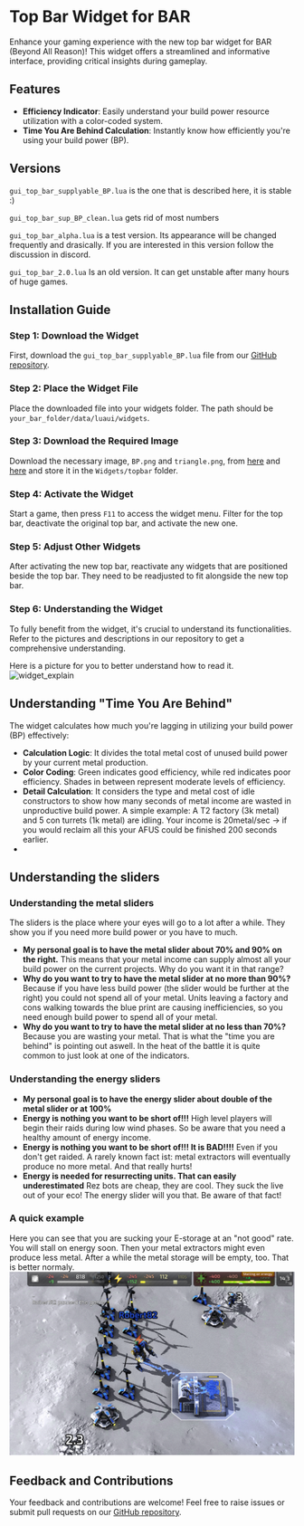 # Top Bar Widget for BAR

Enhance your gaming experience with the new top bar widget for BAR (Beyond All Reason)! This widget offers a streamlined and informative interface, providing critical insights during gameplay.

## Features
- **Efficiency Indicator**: Easily understand your build power resource utilization with a color-coded system.
- **Time You Are Behind Calculation**: Instantly know how efficiently you're using your build power (BP).

## Versions
`gui_top_bar_supplyable_BP.lua` is the one that is described here, it is stable :)

`gui_top_bar_sup_BP_clean.lua` gets rid of most numbers

`gui_top_bar_alpha.lua` 
is a test version. Its appearance will be changed frequently and drasically.
If you are interested in this version follow the discussion in discord. 

`gui_top_bar_2.0.lua` Is an old version. It can get unstable after many hours of huge games.


## Installation Guide

### Step 1: Download the Widget
First, download the `gui_top_bar_supplyable_BP.lua` file from our [GitHub repository](https://github.com/roberthartmann/widgets_for_BAR/blob/main/gui_top_bar_supplyable_BP.lua).

### Step 2: Place the Widget File
Place the downloaded file into your widgets folder. The path should be `your_bar_folder/data/luaui/widgets`.

### Step 3: Download the Required Image
Download the necessary image, `BP.png` and `triangle.png`, from [here](https://github.com/roberthartmann/widgets_for_BAR/blob/main/BP.png) and [here](https://github.com/roberthartmann/widgets_for_BAR/blob/main/triangle.png) and store it in the `Widgets/topbar` folder.

### Step 4: Activate the Widget
Start a game, then press `F11` to access the widget menu. Filter for the top bar, deactivate the original top bar, and activate the new one.

### Step 5: Adjust Other Widgets
After activating the new top bar, reactivate any widgets that are positioned beside the top bar. They need to be readjusted to fit alongside the new top bar.

### Step 6: Understanding the Widget
To fully benefit from the widget, it's crucial to understand its functionalities. Refer to the pictures and descriptions in our repository to get a comprehensive understanding.

Here is a picture for you to better understand how to read it.
![widget_explain](https://raw.githubusercontent.com/roberthartmann/widgets_for_BAR/main/readme_pics/widget_explain.png)

## Understanding "Time You Are Behind"
The widget calculates how much you're lagging in utilizing your build power (BP) effectively:

- **Calculation Logic**: It divides the total metal cost of unused build power by your current metal production.
- **Color Coding**: Green indicates good efficiency, while red indicates poor efficiency. Shades in between represent moderate levels of efficiency.
- **Detail Calculation**: It considers the type and metal cost of idle constructors to show how many seconds of metal income are wasted in unproductive build power. A simple example: A T2 factory (3k metal) and 5 con turrets (1k metal) are idling. Your income is 20metal/sec -> if you would reclaim all this your AFUS could be finished 200 seconds earlier.
- 
## Understanding the sliders

### Understanding the metal sliders
The sliders is the place where your eyes will go to a lot after a while.
They show you if you need more build power or you have to much. 
- **My personal goal is to have the metal slider about 70% and 90% on the right.** This means that your metal income can supply almost all your build power on the current projects. Why do you want it in that range?
- **Why do you want to try to have the metal slider at no more than 90%?** Because if you have less build power (the slider would be further at the right) you could not spend all of your metal. Units leaving a factory and cons walking towards the blue print are causing inefficiencies, so you need enough build power to spend all of your metal. 
- **Why do you want to try to have the metal slider at no less than 70%?** Because you are wasting your metal. That is what the "time you are behind" is pointing out aswell. In the heat of the battle it is quite common to just look at one of the indicators.

### Understanding the energy sliders
- **My personal goal is to have the energy slider about double of the metal slider or at 100%**
- **Energy is nothing you want to be short of!!!** High level players will begin their raids during low wind phases. So be aware that you need a healthy amount of energy income.
- **Energy is nothing you want to be short of!!! It is BAD!!!!** Even if you don't get raided. A rarely known fact ist: metal extractors will eventually produce no more metal. And that really hurts!
- **Energy is needed for resurrecting units. That can easily underestimated** Rez bots are cheap, they are cool. They suck the live out of your eco! The energy slider will you that. Be aware of that fact!

### A quick example
Here you can see that you are sucking your E-storage at an "not good" rate. You will stall on energy soon. Then your metal extractors might even produce less metal. After a while the metal storage will be empty, too. That is better normaly.
![sliders_01](https://raw.githubusercontent.com/roberthartmann/widgets_for_BAR/main/readme_pics/sliders_01.png)

## Feedback and Contributions
Your feedback and contributions are welcome! Feel free to raise issues or submit pull requests on our [GitHub repository](https://github.com/roberthartmann/widgets_for_BAR).
